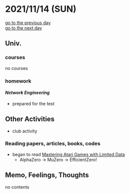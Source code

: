 # 2021/11/14 (SUN)

<div class="date_jumper">
  <a class="link_wrapper" href="./13th.md"><div class="button">go to the previous day</div></a>
  <a class="link_wrapper" href="./15th.md"><div class="button">go to the next day</div></a>
</div>

## Univ.
### courses
no courses

### homework
#### *Network Engineering*
- prepared for the test

## Other Activities
- club activity

### Reading papers, articles, books, codes
- began to read [Mastering Atari Games with Limited Data](https://openreview.net/pdf?id=OKrNPg3xR3T)
  - AlphaZero → MuZero → EfficientZero!

## Memo, Feelings, Thoughts
no contents
